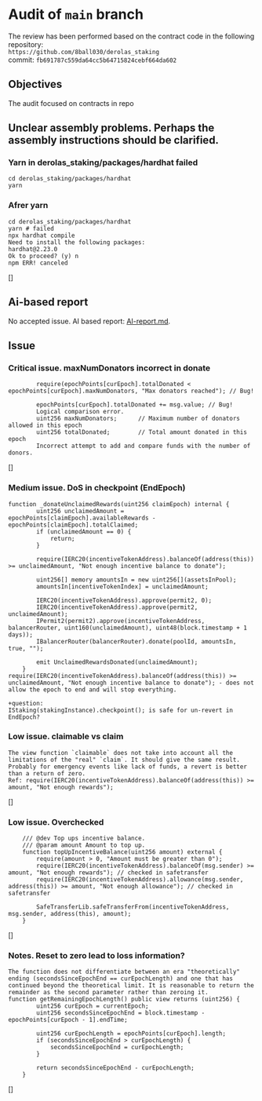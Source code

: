 # Audit of `main` branch
The review has been performed based on the contract code in the following repository:<br>
`https://github.com/8ball030/derolas_staking` <br>
commit: `fb691787c559da64cc5b64715824cebf664da602` <br> 

 ## Objectives
The audit focused on contracts in repo <br>

## Unclear assembly problems. Perhaps the assembly instructions should be clarified.
### Yarn in derolas_staking/packages/hardhat failed
```
cd derolas_staking/packages/hardhat
yarn
```
### Afrer yarn
```
cd derolas_staking/packages/hardhat
yarn # failed
npx hardhat compile
Need to install the following packages:
hardhat@2.23.0
Ok to proceed? (y) n
npm ERR! canceled
```
[]

## Ai-based report
No accepted issue.
AI based report: [AI-report.md](https://github.com/8ball030/derolas_staking/blob/main/audits/audit2/AI-report.md).

## Issue
### Critical issue. maxNumDonators incorrect in donate
```
        require(epochPoints[curEpoch].totalDonated < epochPoints[curEpoch].maxNumDonators, "Max donators reached"); // Bug!

        epochPoints[curEpoch].totalDonated += msg.value; // Bug!
        Logical comparison error.
        uint256 maxNumDonators;      // Maximum number of donators allowed in this epoch
        uint256 totalDonated;        // Total amount donated in this epoch
        Incorrect attempt to add and compare funds with the number of donors.
```
[]

### Medium issue. DoS in checkpoint (EndEpoch)
```
function _donateUnclaimedRewards(uint256 claimEpoch) internal {
        uint256 unclaimedAmount = epochPoints[claimEpoch].availableRewards - epochPoints[claimEpoch].totalClaimed;
        if (unclaimedAmount == 0) {
            return;
        }

        require(IERC20(incentiveTokenAddress).balanceOf(address(this)) >= unclaimedAmount, "Not enough incentive balance to donate");

        uint256[] memory amountsIn = new uint256[](assetsInPool);
        amountsIn[incentiveTokenIndex] = unclaimedAmount;

        IERC20(incentiveTokenAddress).approve(permit2, 0);
        IERC20(incentiveTokenAddress).approve(permit2, unclaimedAmount);
        IPermit2(permit2).approve(incentiveTokenAddress, balancerRouter, uint160(unclaimedAmount), uint48(block.timestamp + 1 days));
        IBalancerRouter(balancerRouter).donate(poolId, amountsIn, true, "");

        emit UnclaimedRewardsDonated(unclaimedAmount);
    }
require(IERC20(incentiveTokenAddress).balanceOf(address(this)) >= unclaimedAmount, "Not enough incentive balance to donate"); - does not allow the epoch to end and will stop everything.

+question:
IStaking(stakingInstance).checkpoint(); is safe for un-revert in EndEpoch?
```

### Low issue. claimable vs claim
```
The view function `claimable` does not take into account all the limitations of the "real" `claim`. It should give the same result. 
Probably for emergency events like lack of funds, a revert is better than a return of zero.
Ref: require(IERC20(incentiveTokenAddress).balanceOf(address(this)) >= amount, "Not enough rewards");
```
[]

### Low issue. Overchecked 
```
    /// @dev Top ups incentive balance.
    /// @param amount Amount to top up.
    function topUpIncentiveBalance(uint256 amount) external {
        require(amount > 0, "Amount must be greater than 0");
        require(IERC20(incentiveTokenAddress).balanceOf(msg.sender) >= amount, "Not enough rewards"); // checked in safetransfer
        require(IERC20(incentiveTokenAddress).allowance(msg.sender, address(this)) >= amount, "Not enough allowance"); // checked in safetransfer 

        SafeTransferLib.safeTransferFrom(incentiveTokenAddress, msg.sender, address(this), amount);
    }
```
[]

### Notes. Reset to zero lead to loss information?
```
The function does not differentiate between an era "theoretically" ending (secondsSinceEpochEnd == curEpochLength) and one that has continued beyond the theoretical limit. It is reasonable to return the remainder as the second parameter rather than zeroing it.
function getRemainingEpochLength() public view returns (uint256) {
        uint256 curEpoch = currentEpoch;
        uint256 secondsSinceEpochEnd = block.timestamp - epochPoints[curEpoch - 1].endTime;

        uint256 curEpochLength = epochPoints[curEpoch].length;
        if (secondsSinceEpochEnd > curEpochLength) {
            secondsSinceEpochEnd = curEpochLength;
        }

        return secondsSinceEpochEnd - curEpochLength;
    }
```
[]






